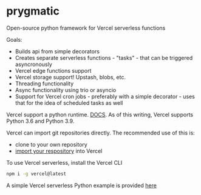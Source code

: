 # prygmatic

Open-source python framework for Vercel serverless functions

Goals:

- Builds api from simple decorators
- Creates separate serverless functions - "tasks" - that can be triggered asyncronously
- Vercel edge functions support
- Vercel storage support! Upstash, blobs, etc.
- Threading functionality
- Async functionality using trio or asyncio
- Support for Vercel cron jobs - preferably with a simple decorator - uses that for the idea of scheduled tasks as well

Vercel support a python runtime. [DOCS](https://vercel.com/docs/concepts/functions/serverless-functions/runtimes/python). As of this writing, Vercel supports Python 3.6 and Python 3.9.

Vercel can import git repositories directly. The recommended use of this is:

- clone to your own repository
- [import your respository](https://vercel.com/docs/concepts/deployments/git) into Vercel

To use Vercel serverless, install the Vercel CLI

```bash
npm i -g vercel@latest
```

A simple Vercel serverless Python example is provided [here](https://vercel.com/docs/concepts/functions/serverless-functions/runtimes/python)
